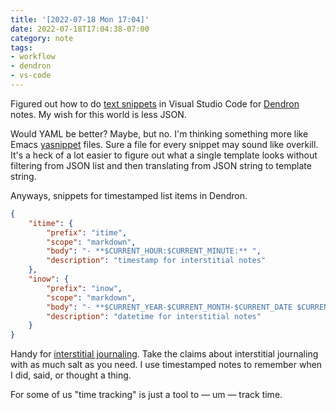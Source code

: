 ```yaml
---
title: '[2022-07-18 Mon 17:04]'
date: 2022-07-18T17:04:38-07:00
category: note
tags:
- workflow
- dendron
- vs-code
---
```


Figured out how to do [text snippets](https://code.visualstudio.com/docs/editor/userdefinedsnippets) in Visual Studio Code for [Dendron](https://www.dendron.so) notes. My wish for this world is less JSON.

<!--more-->

Would YAML be better? Maybe, but no. I'm thinking something more like Emacs [yasnippet](https://github.com/joaotavora/yasnippet) files. Sure a file for every snippet may sound like overkill. It's a heck of a lot easier to figure out what a single template looks without filtering from JSON list and then translating from JSON string to template string.

Anyways, snippets for timestamped list items in Dendron.

````json
{
    "itime": {
        "prefix": "itime",
        "scope": "markdown",
        "body": "- **$CURRENT_HOUR:$CURRENT_MINUTE:** ",
        "description": "timestamp for interstitial notes"
    },
    "inow": {
        "prefix": "inow",
        "scope": "markdown",
        "body": "- **$CURRENT_YEAR-$CURRENT_MONTH-$CURRENT_DATE $CURRENT_HOUR:$CURRENT_MINUTE:** ",
        "description": "datetime for interstitial notes"
    }
}
````

Handy for [interstitial journaling](https://betterhumans.pub/replace-your-to-do-list-with-interstitial-journaling-to-increase-productivity-4e43109d15ef). Take the claims about interstitial journaling with as much salt as you need. I use timestamped notes to remember when I did, said, or thought a thing.

For some of us "time tracking" is just a tool to — um — track time.
